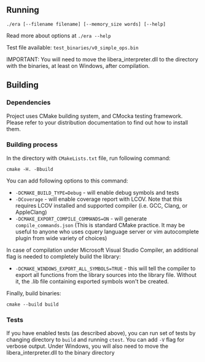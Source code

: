 ## Running
`./era [--filename filename] [--memory_size words] [--help]`

Read more about options at `./era --help`

Test file available: `test_binaries/v0_simple_ops.bin`

IMPORTANT: You will need to move the libera_interpreter.dll to the directory with the binaries, at least on Windows, after compilation.

## Building

### Dependencies
Project uses CMake building system, and CMocka testing framework. Please refer to your distribution documentation to find out how to install them.

### Building process
In the directory with `CMakeLists.txt` file, run following command:

```
cmake -H. -Bbuild
```

You can add following options to this command:
- `-DCMAKE_BUILD_TYPE=Debug` - will enable debug symbols and tests
- `-DCoverage` - will enable coverage report with LCOV. Note that this requires LCOV installed and supported compiler (i.e. GCC, Clang, or AppleClang)
- `-DCMAKE_EXPORT_COMPILE_COMMANDS=ON` - will generate `compile_commands.json` (This is standard CMake practice. It may be useful to anyone who uses cquery language server or vim autocomplete plugin from wide variety of choices)

In case of compilation under Microsoft Visual Studio Compiler, an additional flag is needed to completely build the library:
- `-DCMAKE_WINDOWS_EXPORT_ALL_SYMBOLS=TRUE` - this will tell the compiler to export all functions from the library sources into the library file. Without it, the .lib file containing exported symbols won't be created.

Finally, build binaries:
```
cmake --build build
```

### Tests
If you have enabled tests (as described above), you can run set of tests by changing directory to `build` and running `ctest`. You can add `-V` flag for verbose output.
Under Windows, you will also need to move the libera_interpreter.dll to the binary directory
